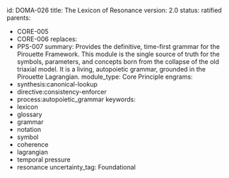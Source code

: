 id: DOMA-026
title: The Lexicon of Resonance
version: 2.0
status: ratified
parents:
- CORE-005
- CORE-006
replaces:
- PPS-007
summary: Provides the definitive, time-first grammar for the Pirouette Framework.
  This module is the single source of truth for the symbols, parameters, and concepts
  born from the collapse of the old triaxial model. It is a living, autopoietic grammar,
  grounded in the Pirouette Lagrangian.
module_type: Core Principle
engrams:
- synthesis:canonical-lookup
- directive:consistency-enforcer
- process:autopoietic_grammar
keywords:
- lexicon
- glossary
- grammar
- notation
- symbol
- coherence
- lagrangian
- temporal pressure
- resonance
uncertainty_tag: Foundational